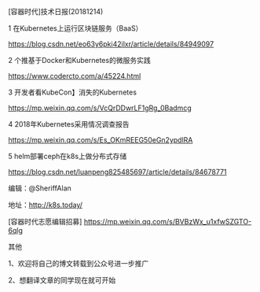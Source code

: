 [容器时代]技术日报(20181214)

1 在Kubernetes上运行区块链服务（BaaS）

  https://blog.csdn.net/eo63y6pki42ilxr/article/details/84949097  
  
2 个推基于Docker和Kubernetes的微服务实践

  https://www.codercto.com/a/45224.html
  
3 开发者看KubeCon】消失的Kubernetes

  https://mp.weixin.qq.com/s/VcQrDDwrLF1gRg_0Badmcg	
  
4 2018年Kubernetes采用情况调查报告

  https://mp.weixin.qq.com/s/Es_OKmREEG50eGn2ypdlRA
  
5 helm部署ceph在k8s上做分布式存储

  https://blog.csdn.net/luanpeng825485697/article/details/84678771
  
编辑：@SheriffAlan

地址：http://k8s.today/

[容器时代志愿编辑招募] https://mp.weixin.qq.com/s/BVBzWx_u1xfwSZGTO-6qlg

其他

1、欢迎将自己的博文转载到公众号进一步推广

2、想翻译文章的同学现在就可开始
